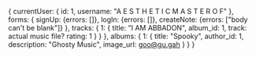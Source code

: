 {
  currentUser: {
    id: 1,
    username: "A E S T H E T I C M A S T E R O F"
  },
  forms: {
    signUp: {errors: []},
    logIn: {errors: []},
    createNote: {errors: ["body can't be blank"]}
  },
  tracks: {
    1: {
      title: "I AM ABBADON",
      album_id: 1,
      track: actual music file?
      rating: 1
      }
    }
  },
  albums: {
    1: {
      title: "Spooky",
      author_id: 1,
      description: "Ghosty Music",
      image_url: goo@gu.gah
    }
  }
}
